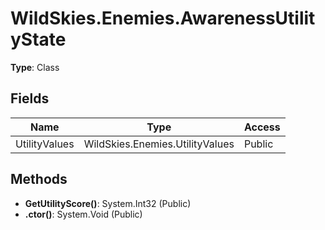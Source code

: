 ﻿# WildSkies.Enemies.AwarenessUtilityState

**Type**: Class

## Fields

| Name | Type | Access |
|------|------|--------|
| UtilityValues | WildSkies.Enemies.UtilityValues | Public |

## Methods

- **GetUtilityScore()**: System.Int32 (Public)
- **.ctor()**: System.Void (Public)

